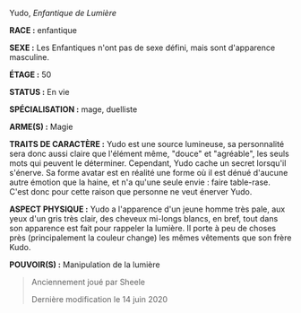 Yudo, *Enfantique de Lumière*

**RACE :** enfantique

**SEXE :** Les Enfantiques n'ont pas de sexe défini, mais sont d'apparence masculine.

**ÉTAGE :** 50

**STATUS :** En vie

**SPÉCIALISATION :** mage, duelliste

**ARME(S) :** Magie

**TRAITS DE CARACTÈRE :** Yudo est une source lumineuse, sa personnalité sera donc aussi claire que l'élément même, "douce" et "agréable", les seuls mots qui peuvent le déterminer. Cependant, Yudo cache un secret lorsqu'il s'énerve. Sa forme avatar est en réalité une forme où il est dénué d'aucune autre émotion que la haine, et n'a qu'une seule envie : faire table-rase. C'est donc pour cette raison que personne ne veut énerver Yudo.

**ASPECT PHYSIQUE :** Yudo a l'apparence d'un jeune homme très pale, aux yeux d'un gris très clair, des cheveux mi-longs blancs, en bref, tout dans son apparence est fait pour rappeler la lumière. Il porte à peu de choses près (principalement la couleur change) les mêmes vêtements que son frère Kudo.

**POUVOIR(S) :** Manipulation de la lumière

> Anciennement joué par Sheele
> 
> Dernière modification le 14 juin 2020

